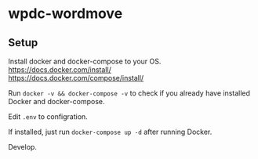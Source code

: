 # wpdc-wordmove

## Setup

Install docker and docker-compose to your OS.    
https://docs.docker.com/install/    
https://docs.docker.com/compose/install/

Run `docker -v && docker-compose -v` to check if you already have installed Docker and docker-compose.

Edit `.env` to configration.

If installed, just run `docker-compose up -d` after running Docker.

Develop.